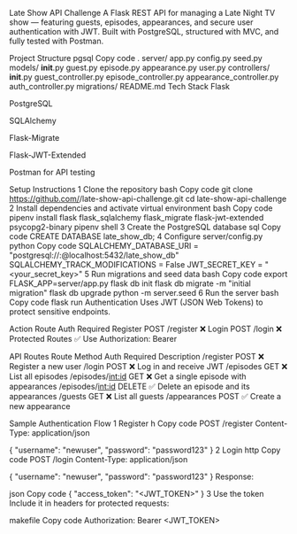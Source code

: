 Late Show API Challenge
A Flask REST API for managing a Late Night TV show — featuring guests, episodes, appearances, and secure user authentication with JWT.
Built with PostgreSQL, structured with MVC, and fully tested with Postman.

 Project Structure
pgsql
Copy code
.
 server/
  app.py
   config.py
  seed.py
  models/
 __init__.py
 guest.py
  episode.py
 appearance.py
 user.py
controllers/
 __init__.py
 guest_controller.py
 episode_controller.py
 appearance_controller.py
 auth_controller.py
 migrations/
 README.md
 Tech Stack
Flask

PostgreSQL

SQLAlchemy

Flask-Migrate

Flask-JWT-Extended

Postman for API testing

 Setup Instructions
1️ Clone the repository
bash
Copy code
git clone https://github.com/<your-username>/late-show-api-challenge.git
cd late-show-api-challenge
2️ Install dependencies and activate virtual environment
bash
Copy code
pipenv install flask flask_sqlalchemy flask_migrate flask-jwt-extended psycopg2-binary
pipenv shell
3️ Create the PostgreSQL database
sql
Copy code
CREATE DATABASE late_show_db;
4 Configure server/config.py
python
Copy code
SQLALCHEMY_DATABASE_URI = "postgresql://<username>:<password>@localhost:5432/late_show_db"
SQLALCHEMY_TRACK_MODIFICATIONS = False
JWT_SECRET_KEY = "<your_secret_key>"
5️ Run migrations and seed data
bash
Copy code
export FLASK_APP=server/app.py
flask db init
flask db migrate -m "initial migration"
flask db upgrade
python -m server.seed
6️ Run the server
bash
Copy code
flask run
 Authentication
Uses JWT (JSON Web Tokens) to protect sensitive endpoints.

Action	Route	Auth Required
Register	POST /register	❌
Login	POST /login	❌
Protected Routes	✅ Use Authorization: Bearer <JWT>	

 API Routes
Route	Method	Auth Required	Description
/register	POST	❌	Register a new user
/login	POST	❌	Log in and receive JWT
/episodes	GET	❌	List all episodes
/episodes/<int:id>	GET	❌	Get a single episode with appearances
/episodes/<int:id>	DELETE	✅	Delete an episode and its appearances
/guests	GET	❌	List all guests
/appearances	POST	✅	Create a new appearance

 Sample Authentication Flow
1️ Register
h
Copy code
POST /register
Content-Type: application/json

{
  "username": "newuser",
  "password": "password123"
}
2️ Login
http
Copy code
POST /login
Content-Type: application/json

{
  "username": "newuser",
  "password": "password123"
}
Response:

json
Copy code
{
  "access_token": "<JWT_TOKEN>"
}
3️ Use the token
Include it in headers for protected requests:

makefile
Copy code
Authorization: Bearer <JWT_TOKEN>
